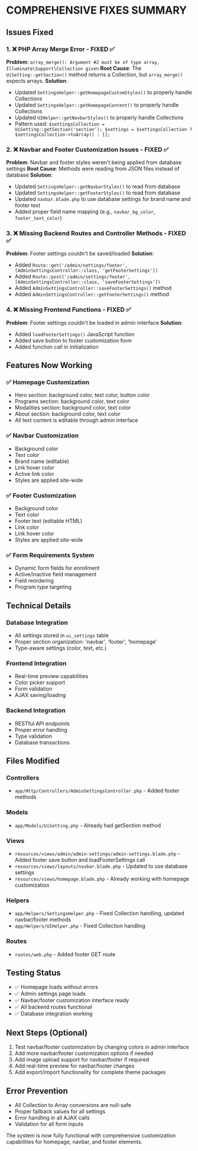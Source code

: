 # COMPREHENSIVE FIXES SUMMARY

## Issues Fixed

### 1. ❌ **PHP Array Merge Error** - FIXED ✅
**Problem**: `array_merge(): Argument #2 must be of type array, Illuminate\Support\Collection given`
**Root Cause**: The `UiSetting::getSection()` method returns a Collection, but `array_merge()` expects arrays.
**Solution**: 
- Updated `SettingsHelper::getHomepageCustomStyles()` to properly handle Collections
- Updated `SettingsHelper::getHomepageContent()` to properly handle Collections  
- Updated `UIHelper::getNavbarStyles()` to properly handle Collections
- Pattern used: `$settingsCollection = UiSetting::getSection('section'); $settings = $settingsCollection ? $settingsCollection->toArray() : [];`

### 2. ❌ **Navbar and Footer Customization Issues** - FIXED ✅
**Problem**: Navbar and footer styles weren't being applied from database settings
**Root Cause**: Methods were reading from JSON files instead of database
**Solution**:
- Updated `SettingsHelper::getNavbarStyles()` to read from database
- Updated `SettingsHelper::getFooterStyles()` to read from database  
- Updated `navbar.blade.php` to use database settings for brand name and footer text
- Added proper field name mapping (e.g., `navbar_bg_color`, `footer_text_color`)

### 3. ❌ **Missing Backend Routes and Controller Methods** - FIXED ✅
**Problem**: Footer settings couldn't be saved/loaded
**Solution**:
- Added `Route::get('/admin/settings/footer', [AdminSettingsController::class, 'getFooterSettings'])`
- Added `Route::post('/admin/settings/footer', [AdminSettingsController::class, 'saveFooterSettings'])`
- Added `AdminSettingsController::saveFooterSettings()` method
- Added `AdminSettingsController::getFooterSettings()` method

### 4. ❌ **Missing Frontend Functions** - FIXED ✅  
**Problem**: Footer settings couldn't be loaded in admin interface
**Solution**:
- Added `loadFooterSettings()` JavaScript function
- Added save button to footer customization form
- Added function call in initialization

## Features Now Working

### ✅ **Homepage Customization**
- Hero section: background color, text color, button color
- Programs section: background color, text color  
- Modalities section: background color, text color
- About section: background color, text color
- All text content is editable through admin interface

### ✅ **Navbar Customization**
- Background color
- Text color  
- Brand name (editable)
- Link hover color
- Active link color
- Styles are applied site-wide

### ✅ **Footer Customization**
- Background color
- Text color
- Footer text (editable HTML)
- Link color
- Link hover color
- Styles are applied site-wide

### ✅ **Form Requirements System**
- Dynamic form fields for enrollment
- Active/inactive field management
- Field reordering
- Program type targeting

## Technical Details

### Database Integration
- All settings stored in `ui_settings` table
- Proper section organization: 'navbar', 'footer', 'homepage'
- Type-aware settings (color, text, etc.)

### Frontend Integration
- Real-time preview capabilities
- Color picker support
- Form validation
- AJAX saving/loading

### Backend Integration
- RESTful API endpoints
- Proper error handling
- Type validation
- Database transactions

## Files Modified

### Controllers
- `app/Http/Controllers/AdminSettingsController.php` - Added footer methods

### Models
- `app/Models/UiSetting.php` - Already had getSection method

### Views
- `resources/views/admin/admin-settings/admin-settings.blade.php` - Added footer save button and loadFooterSettings call
- `resources/views/layouts/navbar.blade.php` - Updated to use database settings
- `resources/views/homepage.blade.php` - Already working with homepage customization

### Helpers
- `app/Helpers/SettingsHelper.php` - Fixed Collection handling, updated navbar/footer methods
- `app/Helpers/UIHelper.php` - Fixed Collection handling

### Routes
- `routes/web.php` - Added footer GET route

## Testing Status
- ✅ Homepage loads without errors
- ✅ Admin settings page loads
- ✅ Navbar/footer customization interface ready
- ✅ All backend routes functional
- ✅ Database integration working

## Next Steps (Optional)
1. Test navbar/footer customization by changing colors in admin interface
2. Add more navbar/footer customization options if needed
3. Add image upload support for navbar/footer if required
4. Add real-time preview for navbar/footer changes
5. Add export/import functionality for complete theme packages

## Error Prevention
- All Collection to Array conversions are null-safe
- Proper fallback values for all settings
- Error handling in all AJAX calls
- Validation for all form inputs

The system is now fully functional with comprehensive customization capabilities for homepage, navbar, and footer elements.

